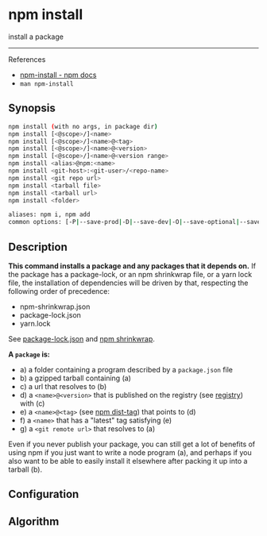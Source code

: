 # npm install

install a package

---

References

- [npm-install - npm docs](https://docs.npmjs.com/cli/v7/commands/npm-install)
- `man npm-install`

## Synopsis

```bash
npm install (with no args, in package dir)
npm install [<@scope>/]<name>
npm install [<@scope>/]<name>@<tag>
npm install [<@scope>/]<name>@<version>
npm install [<@scope>/]<name>@<version range>
npm install <alias>@npm:<name>
npm install <git-host>:<git-user>/<repo-name>
npm install <git repo url>
npm install <tarball file>
npm install <tarball url>
npm install <folder>

aliases: npm i, npm add
common options: [-P|--save-prod|-D|--save-dev|-O|--save-optional|--save-peer] [-E|--save-exact] [-B|--save-bundle] [--no-save] [--dry-run]
```

## Description

**This command installs a package and any packages that it depends on.**
If the package has a package-lock, or an npm shrinkwrap file, or a yarn lock file, the installation of dependencies will be driven by that, respecting the following order of precedence:

- npm-shrinkwrap.json
- package-lock.json
- yarn.lock

See [package-lock.json](https://docs.npmjs.com/cli/v7/configuring-npm/package-lock-json) and [npm shrinkwrap](https://docs.npmjs.com/cli/v7/commands/npm-shrinkwrap).

**A `package` is:**

- a) a folder containing a program described by a `package.json` file
- b) a gzipped tarball containing (a)
- c) a url that resolves to (b)
- d) a `<name>@<version>` that is published on the registry (see [registry](https://docs.npmjs.com/cli/v7/using-npm/registry)) with (c)
- e) a `<name>@<tag>` (see [npm dist-tag](https://docs.npmjs.com/cli/v7/commands/npm-dist-tag)) that points to (d)
- f) a `<name>` that has a "latest" tag satisfying (e)
- g) a `<git remote url>` that resolves to (a)

Even if you never publish your package, you can still get a lot of benefits of using npm if you just want to write a node program (a), and perhaps if you also want to be able to easily install it elsewhere after packing it up into a tarball (b).

## Configuration

## Algorithm

